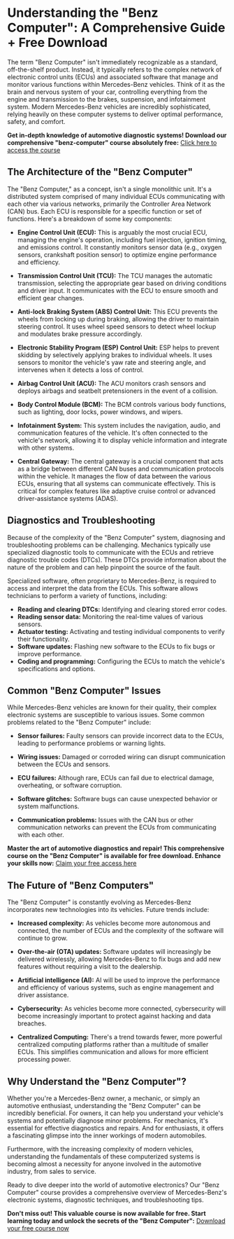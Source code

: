 # Understanding the "Benz Computer": A Comprehensive Guide + Free Download

The term "Benz Computer" isn't immediately recognizable as a standard, off-the-shelf product. Instead, it typically refers to the complex network of electronic control units (ECUs) and associated software that manage and monitor various functions within Mercedes-Benz vehicles. Think of it as the brain and nervous system of your car, controlling everything from the engine and transmission to the brakes, suspension, and infotainment system. Modern Mercedes-Benz vehicles are incredibly sophisticated, relying heavily on these computer systems to deliver optimal performance, safety, and comfort.

**Get in-depth knowledge of automotive diagnostic systems! Download our comprehensive "benz-computer" course absolutely free:** [Click here to access the course](https://udemywork.com/benz-computer)

## The Architecture of the "Benz Computer"

The "Benz Computer," as a concept, isn't a single monolithic unit. It's a distributed system comprised of many individual ECUs communicating with each other via various networks, primarily the Controller Area Network (CAN) bus. Each ECU is responsible for a specific function or set of functions. Here's a breakdown of some key components:

*   **Engine Control Unit (ECU):** This is arguably the most crucial ECU, managing the engine's operation, including fuel injection, ignition timing, and emissions control. It constantly monitors sensor data (e.g., oxygen sensors, crankshaft position sensor) to optimize engine performance and efficiency.

*   **Transmission Control Unit (TCU):** The TCU manages the automatic transmission, selecting the appropriate gear based on driving conditions and driver input. It communicates with the ECU to ensure smooth and efficient gear changes.

*   **Anti-lock Braking System (ABS) Control Unit:** This ECU prevents the wheels from locking up during braking, allowing the driver to maintain steering control. It uses wheel speed sensors to detect wheel lockup and modulates brake pressure accordingly.

*   **Electronic Stability Program (ESP) Control Unit:** ESP helps to prevent skidding by selectively applying brakes to individual wheels. It uses sensors to monitor the vehicle's yaw rate and steering angle, and intervenes when it detects a loss of control.

*   **Airbag Control Unit (ACU):** The ACU monitors crash sensors and deploys airbags and seatbelt pretensioners in the event of a collision.

*   **Body Control Module (BCM):** The BCM controls various body functions, such as lighting, door locks, power windows, and wipers.

*   **Infotainment System:** This system includes the navigation, audio, and communication features of the vehicle. It's often connected to the vehicle's network, allowing it to display vehicle information and integrate with other systems.

*   **Central Gateway:** The central gateway is a crucial component that acts as a bridge between different CAN buses and communication protocols within the vehicle. It manages the flow of data between the various ECUs, ensuring that all systems can communicate effectively. This is critical for complex features like adaptive cruise control or advanced driver-assistance systems (ADAS).

## Diagnostics and Troubleshooting

Because of the complexity of the "Benz Computer" system, diagnosing and troubleshooting problems can be challenging. Mechanics typically use specialized diagnostic tools to communicate with the ECUs and retrieve diagnostic trouble codes (DTCs). These DTCs provide information about the nature of the problem and can help pinpoint the source of the fault.

Specialized software, often proprietary to Mercedes-Benz, is required to access and interpret the data from the ECUs. This software allows technicians to perform a variety of functions, including:

*   **Reading and clearing DTCs:** Identifying and clearing stored error codes.
*   **Reading sensor data:** Monitoring the real-time values of various sensors.
*   **Actuator testing:** Activating and testing individual components to verify their functionality.
*   **Software updates:** Flashing new software to the ECUs to fix bugs or improve performance.
*   **Coding and programming:** Configuring the ECUs to match the vehicle's specifications and options.

## Common "Benz Computer" Issues

While Mercedes-Benz vehicles are known for their quality, their complex electronic systems are susceptible to various issues. Some common problems related to the "Benz Computer" include:

*   **Sensor failures:** Faulty sensors can provide incorrect data to the ECUs, leading to performance problems or warning lights.

*   **Wiring issues:** Damaged or corroded wiring can disrupt communication between the ECUs and sensors.

*   **ECU failures:** Although rare, ECUs can fail due to electrical damage, overheating, or software corruption.

*   **Software glitches:** Software bugs can cause unexpected behavior or system malfunctions.

*   **Communication problems:** Issues with the CAN bus or other communication networks can prevent the ECUs from communicating with each other.

**Master the art of automotive diagnostics and repair! This comprehensive course on the "Benz Computer" is available for free download. Enhance your skills now:** [Claim your free access here](https://udemywork.com/benz-computer)

## The Future of "Benz Computers"

The "Benz Computer" is constantly evolving as Mercedes-Benz incorporates new technologies into its vehicles. Future trends include:

*   **Increased complexity:** As vehicles become more autonomous and connected, the number of ECUs and the complexity of the software will continue to grow.

*   **Over-the-air (OTA) updates:** Software updates will increasingly be delivered wirelessly, allowing Mercedes-Benz to fix bugs and add new features without requiring a visit to the dealership.

*   **Artificial intelligence (AI):** AI will be used to improve the performance and efficiency of various systems, such as engine management and driver assistance.

*   **Cybersecurity:** As vehicles become more connected, cybersecurity will become increasingly important to protect against hacking and data breaches.

*   **Centralized Computing:** There's a trend towards fewer, more powerful centralized computing platforms rather than a multitude of smaller ECUs. This simplifies communication and allows for more efficient processing power.

## Why Understand the "Benz Computer"?

Whether you're a Mercedes-Benz owner, a mechanic, or simply an automotive enthusiast, understanding the "Benz Computer" can be incredibly beneficial. For owners, it can help you understand your vehicle's systems and potentially diagnose minor problems. For mechanics, it's essential for effective diagnostics and repairs. And for enthusiasts, it offers a fascinating glimpse into the inner workings of modern automobiles.

Furthermore, with the increasing complexity of modern vehicles, understanding the fundamentals of these computerized systems is becoming almost a necessity for anyone involved in the automotive industry, from sales to service.

Ready to dive deeper into the world of automotive electronics? Our "Benz Computer" course provides a comprehensive overview of Mercedes-Benz's electronic systems, diagnostic techniques, and troubleshooting tips.

**Don't miss out! This valuable course is now available for free. Start learning today and unlock the secrets of the "Benz Computer":** [Download your free course now](https://udemywork.com/benz-computer)

